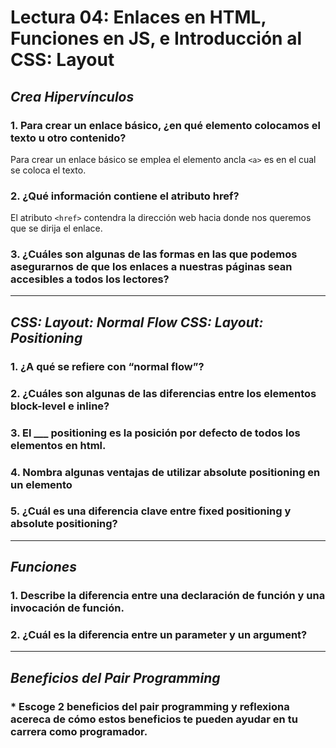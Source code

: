 # **Lectura 04: Enlaces en HTML, Funciones en JS, e Introducción al CSS: Layout**

## *Crea Hipervínculos*

### 1. Para crear un enlace básico, ¿en qué elemento colocamos el texto u otro contenido?

Para crear un enlace básico se emplea el elemento ancla `<a>` es en el cual se coloca el texto.

### 2. ¿Qué información contiene el atributo href?

El atributo `<href>`  contendra la dirección web hacia donde nos queremos que se dirija el enlace.

### 3. ¿Cuáles son algunas de las formas en las que podemos asegurarnos de que los enlaces a nuestras páginas sean accesibles a todos los lectores?



***

## *CSS: Layout: Normal Flow CSS: Layout: Positioning*

### 1. ¿A qué se refiere con “normal flow”?

### 2. ¿Cuáles son algunas de las diferencias entre los elementos block-level e inline?

### 3. El ___ positioning es la posición por defecto de todos los elementos en html.

### 4. Nombra algunas ventajas de utilizar absolute positioning en un elemento

### 5. ¿Cuál es una diferencia clave entre fixed positioning y absolute positioning?

***

## *Funciones*

### 1. Describe la diferencia entre una declaración de función y una invocación de función.

### 2. ¿Cuál es la diferencia entre un parameter y un argument?

***

## *Beneficios del Pair Programming*

### * Escoge 2 beneficios del pair programming y reflexiona acereca de cómo estos beneficios te pueden ayudar en tu carrera como programador.